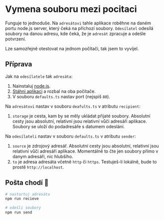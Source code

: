 # Vymena souboru mezi pocitaci

Funguje to jednoduše. Na `adresátovi` tahle aplikace roběhne na daném portu node.js server, který čeká na příchozí soubory. `Odesílatel` odesílá soubory na danou adresu, kde čeká, že je `adresát` zpracuje a odešle potvrzení.

Lze samozřejně otestovat na jednom počítači, tak jsem to vyvíjel.

## Příprava

Jak na `odesílatele` tak `adresáta`:

1.  Nainstaluj [node.js](https://nodejs.org/en/download).
2.  [Stáhni aplikaci](https://github.com/tadeaspetak/server-files/raw/main/server-files.zip) a rozbal na oba počítače.
3.  V souboru `defaults.ts` nastav port (nejspíš `80`).

Na `adresátovi` nastav v souboru `deafults.ts` v atributu `recipient`:

1. `storage` je cesta, kam by se měly ukládat přijaté soubory. Absolutní cesty jsou absolutní, relativní jsou relativní vůči adresáři aplikace. Soubory se uloží do podadresáře s datumem odeslání.

Na `odesílateli` nastav v souboru `defaults.ts` v atributu `sender`:

1. `source` je zdrojový adresář. Absolutní cesty jsou absolutní, relativní jsou relativní vůči adresáři aplikace. Momentálně to čte jen soubory přímo v danym adresáři, nic hlubšího.
2. `to` je adresa adresáta včetně `http` či `https`. Testuješ-li lokálně, bude to prostě `http://localhost`.

## Pošta chodí 🤞

```bash
# nastartuj adresáta
npm run recieve

# odešli soubory
npm run send
```
